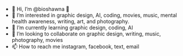 - 👋 Hi, I’m @bioshawna 🌙
- 👀 I’m interested in graphic design, AI, coding, movies, music, mental health awareness, writing, art, and photography.
- 🌱 I’m currently learning graphic design, coding, AI
- 💞️ I’m looking to collaborate on graphic design, writing, music, photography, movies
- 📫 How to reach me instagram, facebook, text, email

<!---
bioshawna/bioshawna is a ✨ special ✨ repository because its `README.md` (this file) appears on your GitHub profile.
You can click the Preview link to take a look at your changes.
--->
